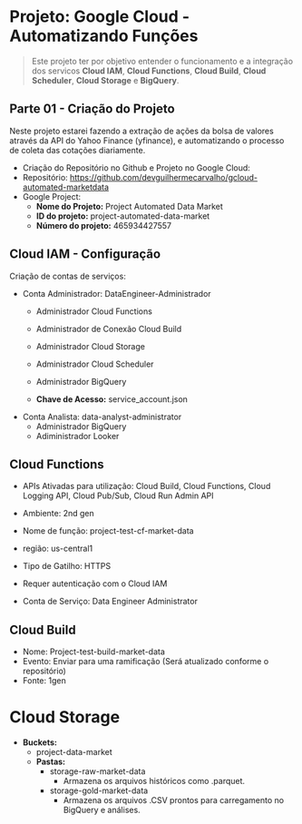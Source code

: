 # Projeto: Google Cloud - Automatizando Funções

> Este projeto ter por objetivo entender o funcionamento e a integração dos servicos **Cloud IAM**, **Cloud Functions**, **Cloud Build**, **Cloud Scheduler**, **Cloud Storage** e **BigQuery**.

## Parte 01 - Criação do Projeto

Neste projeto estarei fazendo a extração de ações da bolsa de valores através da API do Yahoo Finance (yfinance), e automatizando o processo de coleta das cotações diariamente.

- Criação do Repositório no Github e Projeto no Google Cloud:
- Repositório: https://github.com/devguilhermecarvalho/gcloud-automated-marketdata
- Google Project:
    - **Nome do Projeto:** Project Automated Data Market
    - **ID do projeto:** project-automated-data-market
    - **Número do projeto:** 465934427557

## Cloud IAM - Configuração
Criação de contas de serviços:

- Conta Administrador:
    DataEngineer-Administrador
    - Administrador Cloud Functions
    - Administrador de Conexão Cloud Build
    - Administrador Cloud Storage
    - Administrador Cloud Scheduler
    - Administrador BigQuery

    - **Chave de Acesso:** service_account.json
- Conta Analista: data-analyst-administrator
    - Administrador BigQuery
    - Adiministrador Looker


## Cloud Functions
 - APIs Ativadas para utilização: Cloud Build, Cloud Functions, Cloud Logging API, Cloud Pub/Sub, Cloud Run Admin API

- Ambiente: 2nd gen
- Nome de função: project-test-cf-market-data
- região: us-central1
- Tipo de Gatilho: HTTPS
- Requer autenticação com o Cloud IAM
- Conta de Serviço: Data Engineer Administrator

## Cloud Build

- Nome: Project-test-build-market-data
- Evento: Enviar para uma ramificação (Será atualizado conforme o repositório)
- Fonte: 1gen

# Cloud Storage
- **Buckets:**
    - project-data-market
    - **Pastas:**
        - storage-raw-market-data
            - Armazena os arquivos históricos como .parquet.
        - storage-gold-market-data
            - Armazena os arquivos .CSV prontos para carregamento no BigQuery e análises.